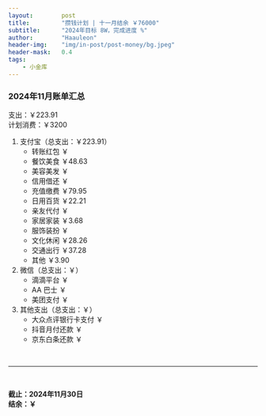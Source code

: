 ```yaml
---
layout:        post
title:         "攒钱计划 | 十一月结余 ￥76000"
subtitle:      "2024年目标 8W，完成进度 %"
author:        "Haauleon"
header-img:    "img/in-post/post-money/bg.jpeg"
header-mask:   0.4
tags:
    - 小金库
---
```


### 2024年11月账单汇总             
支出：￥223.91         
计划消费：￥3200        

1. 支付宝（总支出：￥223.91）   
    - 转账红包 ￥   
    - 餐饮美食 ￥48.63    
    - 美容美发 ￥     
    - 信用借还 ￥    
    - 充值缴费 ￥79.95     
    - 日用百货 ￥22.21      
    - 亲友代付 ￥     
    - 家居家装 ￥3.68    
    - 服饰装扮 ￥    
    - 文化休闲 ￥28.26    
    - 交通出行 ￥37.28    
    - 其他 ￥3.90    
2. 微信（总支出：￥）      
    - 滴滴平台 ￥   
    - AA 巴士 ￥    
    - 美团支付 ￥       
3. 其他支出（总支出：￥）     
    - 大众点评银行卡支付 ￥    
    - 抖音月付还款 ￥    
    - 京东白条还款 ￥   

<br>

---

<br>

**截止：2024年11月30日**      
**结余：￥**        
